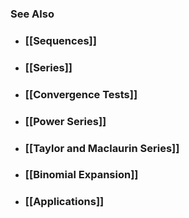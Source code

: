 ### See Also

- ### [[Sequences]]

- ### [[Series]]

- ### [[Convergence Tests]]

- ### [[Power Series]]

- ### [[Taylor and Maclaurin Series]]

- ### [[Binomial Expansion]]

- ### [[Applications]]